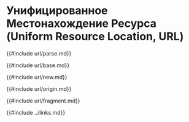 # Унифицированное Местонахождение Ресурса (Uniform Resource Location, URL)

{{#include url/parse.md}}

{{#include url/base.md}}

{{#include url/new.md}}

{{#include url/origin.md}}

{{#include url/fragment.md}}

{{#include ../links.md}}
